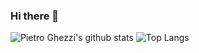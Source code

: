 ### Hi there 👋

![Pietro Ghezzi's github stats](https://github-readme-stats.vercel.app/api?username=gpietro&theme=nord&show_icons=true)
![Top Langs](https://github-readme-stats.vercel.app/api/top-langs/?username=gpietro&layout=compact)
<!--
**gpietro/gpietro** is a ✨ _special_ ✨ repository because its `README.md` (this file) appears on your GitHub profile.

Here are some ideas to get you started:

- 🔭 I’m currently working on ...
- 🌱 I’m currently learning ...
- 👯 I’m looking to collaborate on ...
- 🤔 I’m looking for help with ...
- 💬 Ask me about ...
- 📫 How to reach me: ...
- 😄 Pronouns: ...
- ⚡ Fun fact: ...
-->

